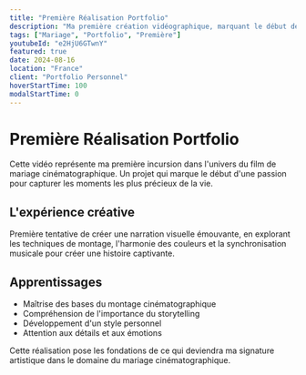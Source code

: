 ```yaml
---
title: "Première Réalisation Portfolio"
description: "Ma première création vidéographique, marquant le début de mon parcours dans le monde du mariage cinématographique."
tags: ["Mariage", "Portfolio", "Première"]
youtubeId: "e2HjU6GTwnY"
featured: true
date: 2024-08-16
location: "France"
client: "Portfolio Personnel"
hoverStartTime: 100
modalStartTime: 0
---
```


# Première Réalisation Portfolio

Cette vidéo représente ma première incursion dans l'univers du film de mariage cinématographique. Un projet qui marque le début d'une passion pour capturer les moments les plus précieux de la vie.

## L'expérience créative

Première tentative de créer une narration visuelle émouvante, en explorant les techniques de montage, l'harmonie des couleurs et la synchronisation musicale pour créer une histoire captivante.

## Apprentissages

- Maîtrise des bases du montage cinématographique
- Compréhension de l'importance du storytelling
- Développement d'un style personnel
- Attention aux détails et aux émotions

Cette réalisation pose les fondations de ce qui deviendra ma signature artistique dans le domaine du mariage cinématographique.